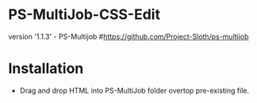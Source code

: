 # PS-MultiJob-CSS-Edit
version '1.1.3' - PS-Multijob  #https://github.com/Project-Sloth/ps-multijob

# Installation

- Drag and drop HTML into PS-MultiJob folder overtop pre-existing file.
